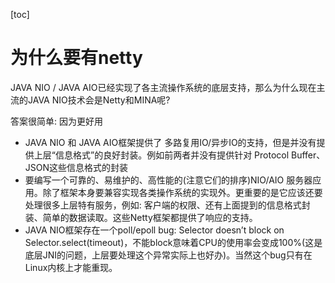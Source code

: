 [toc]

# 为什么要有netty

JAVA NIO / JAVA AIO已经实现了各主流操作系统的底层支持，那么为什么现在主流的JAVA NIO技术会是Netty和MINA呢? 

答案很简单: 因为更好用

- JAVA NIO 和 JAVA AIO框架提供了 多路复用IO/异步IO的支持，但是并没有提供上层“信息格式”的良好封装。例如前两者并没有提供针对 Protocol Buffer、JSON这些信息格式的封装
- 要编写一个可靠的、易维护的、高性能的(注意它们的排序)NIO/AIO 服务器应用。除了框架本身要兼容实现各类操作系统的实现外。更重要的是它应该还要处理很多上层特有服务，例如: 客户端的权限、还有上面提到的信息格式封装、简单的数据读取。这些Netty框架都提供了响应的支持。
- JAVA NIO框架存在一个poll/epoll bug: Selector doesn’t block on Selector.select(timeout)，不能block意味着CPU的使用率会变成100%(这是底层JNI的问题，上层要处理这个异常实际上也好办)。当然这个bug只有在Linux内核上才能重现。